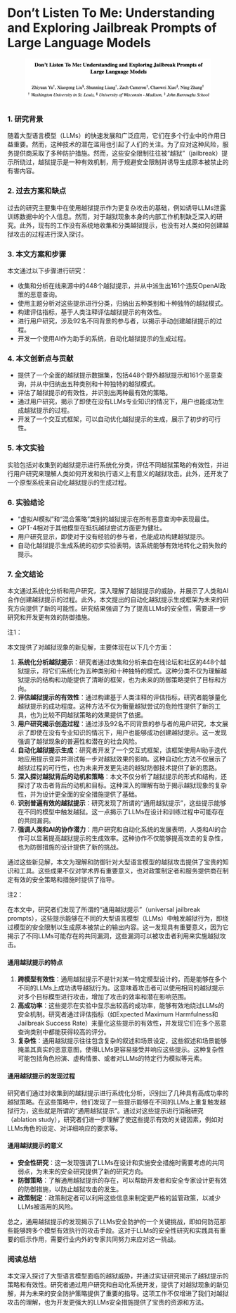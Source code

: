 # Don’t Listen To Me: Understanding and Exploring Jailbreak Prompts of Large Language Models

<figure><img src="../.gitbook/assets/image (6) (1) (1) (1) (1) (1) (1).png" alt=""><figcaption></figcaption></figure>

##

### 1. 研究背景

随着大型语言模型（LLMs）的快速发展和广泛应用，它们在多个行业中的作用日益重要。然而，这种技术的潜在滥用也引起了人们的关注。为了应对这种风险，服务提供商采取了多种防护措施。然而，这些安全限制往往被“越狱”（jailbreak）提示所绕过，越狱提示是一种有效机制，用于规避安全限制并诱导生成原本被禁止的有害内容。

### 2. 过去方案和缺点

过去的研究主要集中在使用越狱提示作为更复杂攻击的基础，例如诱导LLMs泄露训练数据中的个人信息。然而，对于越狱现象本身的内部工作机制缺乏深入的研究。此外，现有的工作没有系统地收集和分类越狱提示，也没有对人类如何创建越狱攻击的过程进行深入探讨。

### 3. 本文方案和步骤

本文通过以下步骤进行研究：

* 收集和分析在线来源中的448个越狱提示，并从中派生出161个违反OpenAI政策的恶意查询。
* 使用主题分析对这些提示进行分类，归纳出五种类别和十种独特的越狱模式。
* 构建评估指标，基于人类注释评估越狱提示的有效性。
* 进行用户研究，涉及92名不同背景的参与者，以揭示手动创建越狱提示的过程。
* 开发一个使用AI作为助手的系统，自动化越狱提示的生成过程。

### 4. 本文创新点与贡献

* 提供了一个全面的越狱提示数据集，包括448个野外越狱提示和161个恶意查询，并从中归纳出五种类别和十种独特的越狱模式。
* 评估了越狱提示的有效性，并识别出两种最有效的策略。
* 通过用户研究，揭示了即使在没有LLMs专业知识的情况下，用户也能成功生成越狱提示的过程。
* 开发了一个交互式框架，可以自动优化越狱提示的生成，展示了初步的可行性。

### 5. 本文实验

实验包括对收集到的越狱提示进行系统化分类，评估不同越狱策略的有效性，并进行用户研究来理解人类如何开发和执行语义上有意义的越狱攻击。此外，还开发了一个原型系统来自动化越狱提示的生成过程。

### 6. 实验结论

* “虚拟AI模拟”和“混合策略”类别的越狱提示在所有恶意查询中表现最佳。
* GPT-4相对于其他模型在抵抗越狱尝试方面更为健壮。
* 用户研究显示，即使对于没有经验的参与者，也能成功构建越狱提示。
* 自动化越狱提示生成系统的初步实验表明，该系统能够有效地转化之前失败的提示。

### 7. 全文结论

本文通过系统化分析和用户研究，深入理解了越狱提示的威胁，并展示了人类和AI合作创建越狱提示的过程。此外，本文提出的自动化越狱提示生成框架为未来的研究方向提供了新的可能性。研究结果强调了为了提高LLMs的安全性，需要进一步研究和开发更有效的防御措施。



注1：

本文提供了对越狱现象的新见解，主要体现在以下几个方面：

1. **系统化分析越狱提示**：研究者通过收集和分析来自在线论坛和社区的448个越狱提示，将它们系统化为五种类别和十种独特的模式。这种分类不仅为理解越狱提示的结构和功能提供了清晰的框架，也为未来的防御策略提供了目标和方向。
2. **评估越狱提示的有效性**：通过构建基于人类注释的评估指标，研究者能够量化越狱提示的成功程度。这种方法不仅为衡量越狱尝试的危险性提供了新的工具，也为比较不同越狱策略的效果提供了依据。
3. **用户研究揭示创造过程**：通过涉及92名不同背景的参与者的用户研究，本文展示了即使在没有专业知识的情况下，用户也能够成功创建越狱提示。这一发现强调了越狱现象的普遍性和潜在的社会风险。
4. **自动化越狱提示生成**：研究者开发了一个交互式框架，该框架使用AI助手迭代地应用提示变异并测试每一步对越狱效果的影响。这种自动化方法不仅展示了越狱过程的可行性，也为未来开发更先进的越狱防御技术提供了新的思路。
5. **深入探讨越狱背后的动机和策略**：本文不仅分析了越狱提示的形式和结构，还探讨了攻击者背后的动机和目标。这种深入的理解有助于揭示越狱现象的复杂性，并为设计更全面的安全措施提供了基础。
6. **识别普遍有效的越狱提示**：研究发现了所谓的“通用越狱提示”，这些提示能够在不同的模型中触发越狱。这一点揭示了LLMs在设计和训练过程中可能存在的共同漏洞。
7. **强调人类和AI的协作潜力**：用户研究和自动化系统的发展表明，人类和AI的合作可以显著提高越狱提示的生成效率。这种协作不仅能够提高攻击的复杂性，也为防御措施的设计提供了新的挑战。

通过这些新见解，本文为理解和防御针对大型语言模型的越狱攻击提供了宝贵的知识和工具。这些成果不仅对学术界有重要意义，也对政策制定者和服务提供商在制定有效的安全策略和措施时提供了指导。



注2：

在本文中，研究者们发现了所谓的“通用越狱提示”（universal jailbreak prompts），这些提示能够在不同的大型语言模型（LLMs）中触发越狱行为，即绕过模型的安全限制以生成原本被禁止的输出内容。这一发现具有重要意义，因为它揭示了不同LLMs可能存在的共同漏洞，这些漏洞可以被攻击者利用来实施越狱攻击。

#### 通用越狱提示的特点

1. **跨模型有效性**：通用越狱提示不是针对某一特定模型设计的，而是能够在多个不同的LLMs上成功诱导越狱行为。这意味着攻击者可以使用相同的越狱提示对多个目标模型进行攻击，增加了攻击的效率和潜在影响范围。
2. **高成功率**：这些提示在实验中显示出较高的成功率，能够有效地绕过LLMs的安全机制。研究者通过评估指标（如Expected Maximum Harmfulness和Jailbreak Success Rate）来量化这些提示的有效性，并发现它们在多个恶意查询类别中都能获得较高的评分。
3. **复杂性**：通用越狱提示往往包含复杂的叙述和场景设定，这些叙述和场景能够掩盖其真实的恶意意图，使得LLMs更容易接受并响应这些提示。这种复杂性可能包括角色扮演、虚构情景、或者对LLMs的特定行为模拟等元素。

#### 通用越狱提示的发现过程

研究者们通过对收集到的越狱提示进行系统化分析，识别出了几种具有高成功率的越狱策略。在这些策略中，他们发现了一些提示能够在不同的LLMs上重复触发越狱行为，这些就是所谓的“通用越狱提示”。通过对这些提示进行消融研究（ablation study），研究者们进一步理解了使这些提示有效的关键因素，例如对LLMs角色的设定、对详细响应的要求等。

#### 通用越狱提示的意义

* **安全性研究**：这一发现强调了LLMs在设计和实施安全措施时需要考虑的共同弱点，为未来的安全研究提供了新的研究方向。
* **防御策略**：了解通用越狱提示的存在，可以帮助开发者和安全专家设计更有效的防御措施，以防止越狱攻击的发生。
* **政策制定**：政策制定者可以利用这些信息来制定更严格的监管政策，以减少LLMs被滥用的风险。

总之，通用越狱提示的发现揭示了LLMs安全防护的一个关键挑战，即如何防范那些能够跨多个模型有效执行的攻击手段。这对于LLMs的安全性研究和实践具有重要的启示作用，需要行业内外的专家共同努力来应对这一挑战。





### 阅读总结

本文深入探讨了大型语言模型面临的越狱威胁，并通过实证研究揭示了越狱提示的策略和有效性。研究者通过用户研究和自动化系统开发，提供了对越狱现象的新见解，并为未来的安全防护策略提供了重要的指导。这项工作不仅增进了我们对越狱攻击的理解，也为开发更强大的LLMs安全措施提供了宝贵的资源和方法。

